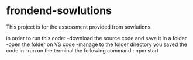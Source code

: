# frondend-sowlutions
This project is for the assessment provided from sowlutions 

in order to run this code: 
-download the source code and save it in a folder
-open the folder on VS code 
-manage to the folder directory you saved the code in
-run on the terminal the following command : npm start
